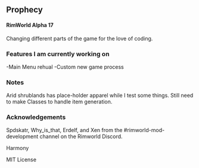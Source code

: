 ## Prophecy 
#### RimWorld Alpha 17

Changing different parts of the game for the love of coding.

### Features I am currently working on

-Main Menu rehual
-Custom new game process

### Notes

Arid shrublands has place-holder apparel while I test some things. Still need to make Classes to handle item generation.

### Acknowledgements

Spdskatr, Why_is_that, Erdelf, and Xen from the #rimworld-mod-development channel on the Rimworld Discord.

 Harmony

 MIT License
